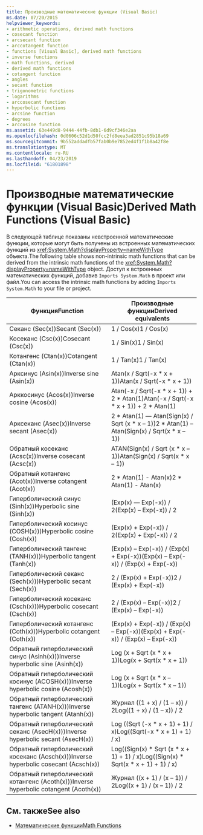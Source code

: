 ```yaml
---
title: Производные математические функции (Visual Basic)
ms.date: 07/20/2015
helpviewer_keywords:
- arithmetic operations, derived math functions
- cosecant function
- arcsecant function
- arccotangent function
- functions [Visual Basic], derived math functions
- inverse functions
- math functions, derived
- derived math functions
- cotangent function
- angles
- secant function
- trigonometric functions
- logarithms
- arccosecant function
- hyperbolic functions
- arcsine function
- degrees
- arccosine function
ms.assetid: 63e449d8-9444-44fb-8db1-6d9cf346e2aa
ms.openlocfilehash: 0d0606c52d1d50fcc2fd8eea3ad2851c95b18a69
ms.sourcegitcommit: 9b552addadfb57fab0b9e7852ed4f1f1b8a42f8e
ms.translationtype: MT
ms.contentlocale: ru-RU
ms.lasthandoff: 04/23/2019
ms.locfileid: "61801898"
---
```

# <a name="derived-math-functions-visual-basic"></a><span data-ttu-id="c52c4-102">Производные математические функции (Visual Basic)</span><span class="sxs-lookup"><span data-stu-id="c52c4-102">Derived Math Functions (Visual Basic)</span></span>
<span data-ttu-id="c52c4-103">В следующей таблице показаны невстроенной математические функции, которые могут быть получены из встроенных математических функций из <xref:System.Math?displayProperty=nameWithType> объекта.</span><span class="sxs-lookup"><span data-stu-id="c52c4-103">The following table shows non-intrinsic math functions that can be derived from the intrinsic math functions of the <xref:System.Math?displayProperty=nameWithType> object.</span></span> <span data-ttu-id="c52c4-104">Доступ к встроенных математических функций, добавив `Imports System.Math` в проект или файл.</span><span class="sxs-lookup"><span data-stu-id="c52c4-104">You can access the intrinsic math functions by adding `Imports System.Math` to your file or project.</span></span>  
  
|<span data-ttu-id="c52c4-105">Функция</span><span class="sxs-lookup"><span data-stu-id="c52c4-105">Function</span></span>|<span data-ttu-id="c52c4-106">Производные функции</span><span class="sxs-lookup"><span data-stu-id="c52c4-106">Derived equivalents</span></span>|  
|--------------|-------------------------|  
|<span data-ttu-id="c52c4-107">Секанс (Sec(x))</span><span class="sxs-lookup"><span data-stu-id="c52c4-107">Secant (Sec(x))</span></span>|<span data-ttu-id="c52c4-108">1 / Cos(x)</span><span class="sxs-lookup"><span data-stu-id="c52c4-108">1 / Cos(x)</span></span>|  
|<span data-ttu-id="c52c4-109">Косеканс (Csc(x))</span><span class="sxs-lookup"><span data-stu-id="c52c4-109">Cosecant (Csc(x))</span></span>|<span data-ttu-id="c52c4-110">1 / Sin(x)</span><span class="sxs-lookup"><span data-stu-id="c52c4-110">1 / Sin(x)</span></span>|  
|<span data-ttu-id="c52c4-111">Котангенс (Ctan(x))</span><span class="sxs-lookup"><span data-stu-id="c52c4-111">Cotangent (Ctan(x))</span></span>|<span data-ttu-id="c52c4-112">1 / Tan(x)</span><span class="sxs-lookup"><span data-stu-id="c52c4-112">1 / Tan(x)</span></span>|  
|<span data-ttu-id="c52c4-113">Арксинус (Asin(x))</span><span class="sxs-lookup"><span data-stu-id="c52c4-113">Inverse sine (Asin(x))</span></span>|<span data-ttu-id="c52c4-114">Atan(x / Sqrt(-x \* x + 1))</span><span class="sxs-lookup"><span data-stu-id="c52c4-114">Atan(x / Sqrt(-x \* x + 1))</span></span>|  
|<span data-ttu-id="c52c4-115">Арккосинус (Acos(x))</span><span class="sxs-lookup"><span data-stu-id="c52c4-115">Inverse cosine (Acos(x))</span></span>|<span data-ttu-id="c52c4-116">Atan(-x / Sqrt(-x \* x + 1)) + 2 \* Atan(1)</span><span class="sxs-lookup"><span data-stu-id="c52c4-116">Atan(-x / Sqrt(-x \* x + 1)) + 2 \* Atan(1)</span></span>|  
|<span data-ttu-id="c52c4-117">Арксеканс (Asec(x))</span><span class="sxs-lookup"><span data-stu-id="c52c4-117">Inverse secant (Asec(x))</span></span>|<span data-ttu-id="c52c4-118">2 \* Atan(1) — Atan(Sign(x) / Sqrt (x \* x – 1))</span><span class="sxs-lookup"><span data-stu-id="c52c4-118">2 \* Atan(1) – Atan(Sign(x) / Sqrt(x \* x – 1))</span></span>|  
|<span data-ttu-id="c52c4-119">Обратный косеканс (Acsc(x))</span><span class="sxs-lookup"><span data-stu-id="c52c4-119">Inverse cosecant (Acsc(x))</span></span>|<span data-ttu-id="c52c4-120">ATAN(Sign(x) / Sqrt (x \* x – 1))</span><span class="sxs-lookup"><span data-stu-id="c52c4-120">Atan(Sign(x) / Sqrt(x \* x – 1))</span></span>|  
|<span data-ttu-id="c52c4-121">Обратный котангенс (Acot(x))</span><span class="sxs-lookup"><span data-stu-id="c52c4-121">Inverse cotangent (Acot(x))</span></span>|<span data-ttu-id="c52c4-122">2 \* Atan(1) - Atan(x)</span><span class="sxs-lookup"><span data-stu-id="c52c4-122">2 \* Atan(1) - Atan(x)</span></span>|  
|<span data-ttu-id="c52c4-123">Гиперболический синус (Sinh(x))</span><span class="sxs-lookup"><span data-stu-id="c52c4-123">Hyperbolic sine (Sinh(x))</span></span>|<span data-ttu-id="c52c4-124">(Exp(x) — Exp(-x)) / 2</span><span class="sxs-lookup"><span data-stu-id="c52c4-124">(Exp(x) – Exp(-x)) / 2</span></span>|  
|<span data-ttu-id="c52c4-125">Гиперболический косинус (COSH(x)))</span><span class="sxs-lookup"><span data-stu-id="c52c4-125">Hyperbolic cosine (Cosh(x))</span></span>|<span data-ttu-id="c52c4-126">(Exp(x) + Exp(-x)) / 2</span><span class="sxs-lookup"><span data-stu-id="c52c4-126">(Exp(x) + Exp(-x)) / 2</span></span>|  
|<span data-ttu-id="c52c4-127">Гиперболический тангенс (TANH(x)))</span><span class="sxs-lookup"><span data-stu-id="c52c4-127">Hyperbolic tangent (Tanh(x))</span></span>|<span data-ttu-id="c52c4-128">(Exp(x) – Exp(-x)) / (Exp(x) + Exp(-x))</span><span class="sxs-lookup"><span data-stu-id="c52c4-128">(Exp(x) – Exp(-x)) / (Exp(x) + Exp(-x))</span></span>|  
|<span data-ttu-id="c52c4-129">Гиперболический секанс (Sech(x)))</span><span class="sxs-lookup"><span data-stu-id="c52c4-129">Hyperbolic secant (Sech(x))</span></span>|<span data-ttu-id="c52c4-130">2 / (Exp(x) + Exp(-x))</span><span class="sxs-lookup"><span data-stu-id="c52c4-130">2 / (Exp(x) + Exp(-x))</span></span>|  
|<span data-ttu-id="c52c4-131">Гиперболический косеканс (Csch(x)))</span><span class="sxs-lookup"><span data-stu-id="c52c4-131">Hyperbolic cosecant (Csch(x))</span></span>|<span data-ttu-id="c52c4-132">2 / (Exp(x) – Exp(-x))</span><span class="sxs-lookup"><span data-stu-id="c52c4-132">2 / (Exp(x) – Exp(-x))</span></span>|  
|<span data-ttu-id="c52c4-133">Гиперболический котангенс (Coth(x)))</span><span class="sxs-lookup"><span data-stu-id="c52c4-133">Hyperbolic cotangent (Coth(x))</span></span>|<span data-ttu-id="c52c4-134">(Exp(x) + Exp(-x)) / (Exp(x) – Exp(-x))</span><span class="sxs-lookup"><span data-stu-id="c52c4-134">(Exp(x) + Exp(-x)) / (Exp(x) – Exp(-x))</span></span>|  
|<span data-ttu-id="c52c4-135">Обратный гиперболический синус (Asinh(x)))</span><span class="sxs-lookup"><span data-stu-id="c52c4-135">Inverse hyperbolic sine (Asinh(x))</span></span>|<span data-ttu-id="c52c4-136">Log (x + Sqrt (x \* x + 1))</span><span class="sxs-lookup"><span data-stu-id="c52c4-136">Log(x + Sqrt(x \* x + 1))</span></span>|  
|<span data-ttu-id="c52c4-137">Обратный гиперболический косинус (ACOSH(x)))</span><span class="sxs-lookup"><span data-stu-id="c52c4-137">Inverse hyperbolic cosine (Acosh(x))</span></span>|<span data-ttu-id="c52c4-138">Log (x + Sqrt (x \* x – 1))</span><span class="sxs-lookup"><span data-stu-id="c52c4-138">Log(x + Sqrt(x \* x – 1))</span></span>|  
|<span data-ttu-id="c52c4-139">Обратный гиперболический тангенс (ATANH(x)))</span><span class="sxs-lookup"><span data-stu-id="c52c4-139">Inverse hyperbolic tangent (Atanh(x))</span></span>|<span data-ttu-id="c52c4-140">Журнал ((1 + x) / (1 – x)) / 2</span><span class="sxs-lookup"><span data-stu-id="c52c4-140">Log((1 + x) / (1 – x)) / 2</span></span>|  
|<span data-ttu-id="c52c4-141">Обратный гиперболический секанс (AsесH(x)))</span><span class="sxs-lookup"><span data-stu-id="c52c4-141">Inverse hyperbolic secant (AsecH(x))</span></span>|<span data-ttu-id="c52c4-142">Log ((Sqrt (-x \* x + 1) + 1) / x)</span><span class="sxs-lookup"><span data-stu-id="c52c4-142">Log((Sqrt(-x \* x + 1) + 1) / x)</span></span>|  
|<span data-ttu-id="c52c4-143">Обратный гиперболический косеканс (Acsch(x)))</span><span class="sxs-lookup"><span data-stu-id="c52c4-143">Inverse hyperbolic cosecant (Acsch(x))</span></span>|<span data-ttu-id="c52c4-144">Log((Sign(x) \* Sqrt (x \* x + 1) + 1) / x)</span><span class="sxs-lookup"><span data-stu-id="c52c4-144">Log((Sign(x) \* Sqrt(x \* x + 1) + 1) / x)</span></span>|  
|<span data-ttu-id="c52c4-145">Обратный гиперболический котангенс (Acoth(x)))</span><span class="sxs-lookup"><span data-stu-id="c52c4-145">Inverse hyperbolic cotangent (Acoth(x))</span></span>|<span data-ttu-id="c52c4-146">Журнал ((x + 1) / (x – 1)) / 2</span><span class="sxs-lookup"><span data-stu-id="c52c4-146">Log((x + 1) / (x – 1)) / 2</span></span>|  
  
## <a name="see-also"></a><span data-ttu-id="c52c4-147">См. также</span><span class="sxs-lookup"><span data-stu-id="c52c4-147">See also</span></span>

- [<span data-ttu-id="c52c4-148">Математические функции</span><span class="sxs-lookup"><span data-stu-id="c52c4-148">Math Functions</span></span>](../../../visual-basic/language-reference/functions/math-functions.md)
